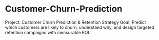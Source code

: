 # Customer-Churn-Prediction
Project: Customer Churn Prediction &amp; Retention Strategy Goal: Predict which customers are likely to churn, understand why, and design targeted retention campaigns with measurable ROI.
